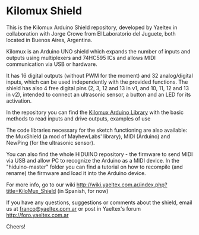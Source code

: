 # Kilomux Shield
This is the Kilomux Arduino Shield repository, developed by Yaeltex in collaboration with Jorge Crowe from El Laboratorio del Juguete, both located in Buenos Aires, Argentina.

Kilomux is an Arduino UNO shield which expands the number of inputs and outputs using multiplexers and 74HC595 ICs and allows MIDI communication via USB or hardware.

It has 16 digital outputs (without PWM for the moment) and 32 analog/digital inputs, which can be used independently with the provided functions. 
The shield has also 4 free digital pins (2, 3, 12 and 13 in v1, and 10, 11, 12 and 13 in v2), intended to connect an ultrasonic sensor, a button and an LED for its activation.

In the repository you can find the [Kilomux Arduino Library](Arduino%20Code/KilomuxShield%20Library/KilomuxShieldLib.zip?raw=true) with the basic methods to read inputs and drive outputs, examples of use 

The code libraries necessary for the sketch functioning are also available: the MuxShield (a mod of MayhewLabs' library), MIDI (Arduino) and NewPing (for the ultrasonic sensor).

You can also find the whole HIDUINO repository - the firmware to send MIDI via USB and allow PC to recognize the Arduino as a MIDI device. In the "hiduino-master" folder you can find a tutorial on how to recompile (and rename) the firmware and load it into the Arduino device.

For more info, go to our wiki http://wiki.yaeltex.com.ar/index.php?title=KiloMux_Shield (in Spanish, for now)

If you have any questions, suggestions or comments about the shield, email us at franco@yaeltex.com.ar or post in Yaeltex's forum http://foro.yaeltex.com.ar

Cheers!

